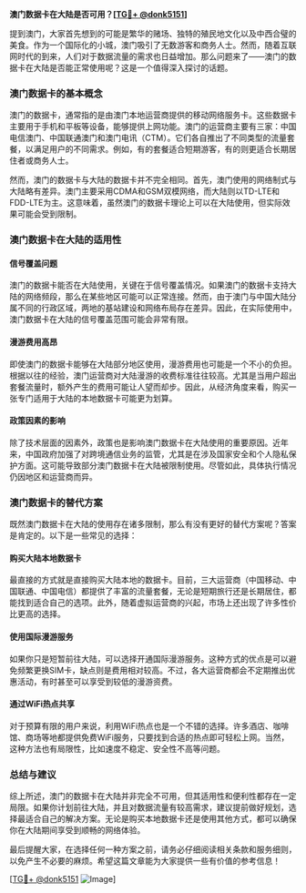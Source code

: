 **澳门数据卡在大陆是否可用？[[TG💪+ @donk5151](https://t.me/s/donk5151)]**

提到澳门，大家首先想到的可能是繁华的赌场、独特的殖民地文化以及中西合璧的美食。作为一个国际化的小城，澳门吸引了无数游客和商务人士。然而，随着互联网时代的到来，人们对于数据流量的需求也日益增加。那么问题来了——澳门的数据卡在大陆是否能正常使用呢？这是一个值得深入探讨的话题。

### **澳门数据卡的基本概念**

澳门的数据卡，通常指的是由澳门本地运营商提供的移动网络服务卡。这些数据卡主要用于手机和平板等设备，能够提供上网功能。澳门的运营商主要有三家：中国电信澳门、中国联通澳门和澳门电讯（CTM）。它们各自推出了不同类型的流量套餐，以满足用户的不同需求。例如，有的套餐适合短期游客，有的则更适合长期居住者或商务人士。

然而，澳门的数据卡与大陆的数据卡并不完全相同。首先，澳门使用的网络制式与大陆略有差异。澳门主要采用CDMA和GSM双模网络，而大陆则以TD-LTE和FDD-LTE为主。这意味着，虽然澳门的数据卡理论上可以在大陆使用，但实际效果可能会受到限制。

### **澳门数据卡在大陆的适用性**

#### **信号覆盖问题**
澳门的数据卡能否在大陆使用，关键在于信号覆盖情况。如果澳门的数据卡支持大陆的网络频段，那么在某些地区可能可以正常连接。然而，由于澳门与中国大陆分属不同的行政区域，两地的基站建设和网络布局存在差异。因此，在实际使用中，澳门数据卡在大陆的信号覆盖范围可能会非常有限。

#### **漫游费用高昂**
即使澳门的数据卡能够在大陆部分地区使用，漫游费用也可能是一个不小的负担。根据以往的经验，澳门运营商对大陆漫游的收费标准往往较高。尤其是当用户超出套餐流量时，额外产生的费用可能让人望而却步。因此，从经济角度来看，购买一张专门适用于大陆的本地数据卡可能更为划算。

#### **政策因素的影响**
除了技术层面的因素外，政策也是影响澳门数据卡在大陆使用的重要原因。近年来，中国政府加强了对跨境通信业务的监管，尤其是在涉及国家安全和个人隐私保护方面。这可能导致部分澳门数据卡在大陆被限制使用。尽管如此，具体执行情况仍因地区和运营商而异。

### **澳门数据卡的替代方案**

既然澳门数据卡在大陆的使用存在诸多限制，那么有没有更好的替代方案呢？答案是肯定的。以下是一些常见的选择：

#### **购买大陆本地数据卡**
最直接的方式就是直接购买大陆本地的数据卡。目前，三大运营商（中国移动、中国联通、中国电信）都提供了丰富的流量套餐，无论是短期旅行还是长期居住，都能找到适合自己的选项。此外，随着虚拟运营商的兴起，市场上还出现了许多性价比更高的选择。

#### **使用国际漫游服务**
如果你只是短暂前往大陆，可以选择开通国际漫游服务。这种方式的优点是可以避免频繁更换SIM卡，缺点则是费用相对较高。不过，各大运营商都会不定期推出优惠活动，有时甚至可以享受到较低的漫游资费。

#### **通过WiFi热点共享**
对于预算有限的用户来说，利用WiFi热点也是一个不错的选择。许多酒店、咖啡馆、商场等地都提供免费WiFi服务，只要找到合适的热点即可轻松上网。当然，这种方法也有局限性，比如速度不稳定、安全性不高等问题。

### **总结与建议**

综上所述，澳门的数据卡在大陆并非完全不可用，但其适用性和便利性都存在一定局限。如果你计划前往大陆，并且对数据流量有较高需求，建议提前做好规划，选择最适合自己的解决方案。无论是购买本地数据卡还是使用其他方式，都可以确保你在大陆期间享受到顺畅的网络体验。

最后提醒大家，在选择任何一种方案之前，请务必仔细阅读相关条款和服务细则，以免产生不必要的麻烦。希望这篇文章能为大家提供一些有价值的参考信息！

[[TG💪+ @donk5151](https://t.me/s/donk5151) ![Image](https://i.postimg.cc/rwNCRYN7/Snipaste-2025-04-30-17-27-05.png)]